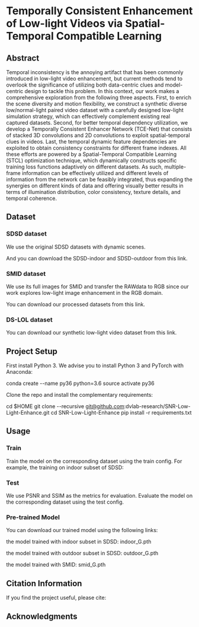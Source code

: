 # Temporally Consistent Enhancement of Low-light Videos via Spatial-Temporal Compatible Learning

## Abstract
Temporal inconsistency is the annoying artifact that has been commonly introduced in low-light video enhancement, but current methods tend to overlook the significance of utilizing both data-centric clues and model-centric design to tackle this problem. In this context, our work makes a comprehensive exploration from the following three aspects. First, to enrich the scene diversity and motion flexibility, we construct a synthetic diverse low/normal-light paired video dataset with a carefully designed low-light simulation strategy, which can effectively complement existing real captured datasets. Second, for better temporal dependency utilization, we develop a Temporally Consistent Enhancer Network (TCE-Net) that consists of stacked 3D convolutions and 2D convolutions to exploit spatial-temporal clues in videos. Last, the temporal dynamic feature dependencies are exploited to obtain consistency constraints for different frame indexes. All these efforts are powered by a Spatial-Temporal Compatible Learning (STCL) optimization technique, which dynamically constructs specific training loss functions adaptively on different datasets. As such, multiple-frame information can be effectively utilized and different levels of information from the network can be feasibly integrated, thus expanding the synergies on different kinds of data and offering visually better results in terms of illumination distribution, color consistency, texture details, and temporal coherence.

## Dataset

### SDSD dataset
We use the original SDSD datasets with dynamic scenes.

And you can download the SDSD-indoor and SDSD-outdoor from this link.

### SMID dataset
We use its full images for SMID and transfer the RAWdata to RGB since our work explores low-light image enhancement in the RGB domain.

You can download our processed datasets from this link.

### DS-LOL dataset
You can download our synthetic low-light video dataset from this link.

## Project Setup
First install Python 3. We advise you to install Python 3 and PyTorch with Anaconda:

conda create --name py36 python=3.6
source activate py36

Clone the repo and install the complementary requirements:

cd $HOME
git clone --recursive git@github.com:dvlab-research/SNR-Low-Light-Enhance.git
cd SNR-Low-Light-Enhance
pip install -r requirements.txt


## Usage
### Train
Train the model on the corresponding dataset using the train config. For example, the training on indoor subset of SDSD:

### Test
We use PSNR and SSIM as the metrics for evaluation. Evaluate the model on the corresponding dataset using the test config.

### Pre-trained Model
You can download our trained model using the following links:

the model trained with indoor subset in SDSD: indoor_G.pth

the model trained with outdoor subset in SDSD: outdoor_G.pth

the model trained with SMID: smid_G.pth


## Citation Information
If you find the project useful, please cite:

## Acknowledgments


